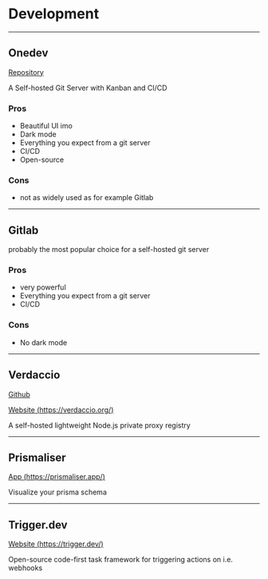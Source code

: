 # Development

---

## Onedev

[Repository](https://code.onedev.io/onedev/server)

A Self-hosted Git Server with Kanban and CI/CD

### Pros

-   Beautiful UI imo
-   Dark mode
-   Everything you expect from a git server
-   CI/CD
-   Open-source

### Cons

-   not as widely used as for example Gitlab

---

## Gitlab

probably the most popular choice for a self-hosted git server

### Pros

-   very powerful
-   Everything you expect from a git server
-   CI/CD

### Cons

-   No dark mode

---

## Verdaccio

[Github](https://github.com/verdaccio/verdaccio)

[Website (https://verdaccio.org/)](https://verdaccio.org/)

A self-hosted lightweight Node.js private proxy registry

---

## Prismaliser

[App (https://prismaliser.app/)](https://prismaliser.app/)

Visualize your prisma schema

---

## Trigger.dev

[Website (https://trigger.dev/)](https://trigger.dev/)

Open-source code-first task framework for triggering actions on i.e. webhooks
